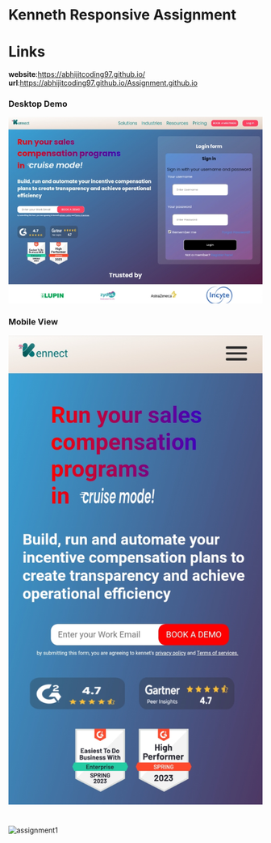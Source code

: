 # Kenneth Responsive Assignment
# Links
**website**:https://abhijitcoding97.github.io/
**url**:https://abhijitcoding97.github.io/Assignment.github.io
### Desktop Demo
![assignment](images/assignment.jpg)
### Mobile View
![ass1.0](images/ass1.0.jpg)
#
![assignment1](images/assignment1.jpg)
